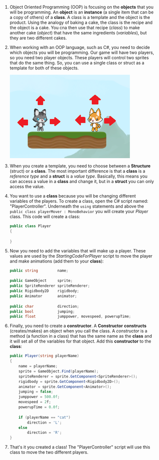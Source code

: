 1. Object Oriented Programming (OOP) is focusing on the **objects** that you will be programming. An **object** is an **instance** (a single item that can be a copy of others) of a **class**. A class is a template and the object is the product. Using the analogy of baking a cake, the class is the recipe and the object is a cake. You cna then use that recipe (*class*) to make another cake (*object*) that have the same ingredients (*variables*), but they are two different cakes. 

2. When working with an OOP language, such as C#, you need to decide which objects you will be programming. Our game will have two players, so you need two player objects. These players will control two sprites that do the same thing. So, you can use a single class or struct as a template for both of these objects.

    ![](/assets/movement.png)

3. When you create a template, you need to choose between a **Structure** (struct) or a **class**. The most important difference is that a **class** is a *reference type* and a **struct** is a *value type*. Basically, this means you can access a value in a **class** and change it, but in a **struct** you can only access the value. 

4. You want to use a **class** because you will be changing different variables  of the players. To create a class, open the C# script named: "PlayerController". Underneath the `using` statements and above the `public class playerMover : MonoBehavior` you will create your *Player* class. This code will create a class: 

    ```csharp
    public class Player
    {
        
    }
    ```
5. Now you need to add the variables that will make up a player. These values are used by the *StartingCodeForPlayer* script to move the player and make animations (add them to your **class**):
    
    ```csharp
    public string         name;
    
    public GameObject     sprite;
    public SpriteRenderer spriteRenderer;
    public Rigidbody2D    rigidbody;
    public Animator       animator;

    public char           direction;
    public bool           jumping;
    public float          jumppower, movespeed, powerupTime;
    ```
    
6. Finally, you need to create a **constructor**. A **Constructor** **constructs** (creates/makes) an object when you call the class. A *constructor* is a method (a function in a class) that has the same name as the **class** and it will set all of the variables for that object. Add this **constructor** to the **class**:

    ```csharp
    public Player(string playerName)
    {
        name = playerName;
        sprite = GameObject.Find(playerName);
        spriteRenderer = sprite.GetComponent<SpriteRenderer>();
        rigidbody = sprite.GetComponent<Rigidbody2D>();
        animator = sprite.GetComponent<Animator>();
        jumping = false;
        jumppower = 500.0f;
        movespeed = 2f;
        powerupTime = 0.0f;

        if (playerName == "cat")
            direction = 'L';
        else
            direction = 'R';
    }
    ```
7. That's it you created a class! The "PlayerController" script will use this class to move the two different players. 